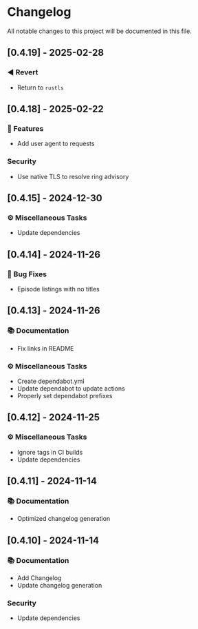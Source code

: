 # Changelog

All notable changes to this project will be documented in this file.

## [0.4.19] - 2025-02-28

### ◀️ Revert

- Return to `rustls`

## [0.4.18] - 2025-02-22

### 🚀 Features

- Add user agent to requests

### Security

- Use native TLS to resolve ring advisory

## [0.4.15] - 2024-12-30

### ⚙️ Miscellaneous Tasks

- Update dependencies

## [0.4.14] - 2024-11-26

### 🐛 Bug Fixes

- Episode listings with no titles

## [0.4.13] - 2024-11-26

### 📚 Documentation

- Fix links in README

### ⚙️ Miscellaneous Tasks

- Create dependabot.yml
- Update dependabot to update actions
- Properly set dependabot prefixes

## [0.4.12] - 2024-11-25

### ⚙️ Miscellaneous Tasks

- Ignore tags in CI builds
- Update dependencies

## [0.4.11] - 2024-11-14

### 📚 Documentation

- Optimized changelog generation

## [0.4.10] - 2024-11-14

### 📚 Documentation

- Add Changelog
- Update changelog generation

### Security

- Update dependencies

<!-- generated by git-cliff -->
